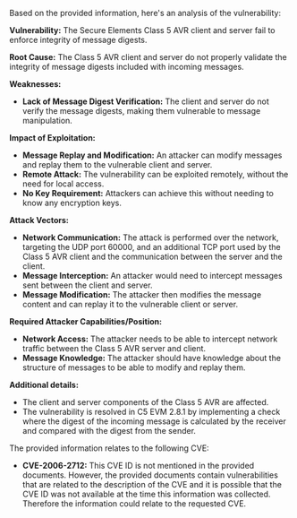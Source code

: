 Based on the provided information, here's an analysis of the vulnerability:

**Vulnerability:** The Secure Elements Class 5 AVR client and server fail to enforce integrity of message digests.

**Root Cause:** The Class 5 AVR client and server do not properly validate the integrity of message digests included with incoming messages.

**Weaknesses:**
*   **Lack of Message Digest Verification:** The client and server do not verify the message digests, making them vulnerable to message manipulation.

**Impact of Exploitation:**
*   **Message Replay and Modification:** An attacker can modify messages and replay them to the vulnerable client and server.
*   **Remote Attack:** The vulnerability can be exploited remotely, without the need for local access.
*   **No Key Requirement:** Attackers can achieve this without needing to know any encryption keys.

**Attack Vectors:**
*   **Network Communication:** The attack is performed over the network, targeting the UDP port 60000, and an additional TCP port used by the Class 5 AVR client and the communication between the server and the client.
*   **Message Interception:** An attacker would need to intercept messages sent between the client and server.
*   **Message Modification:**  The attacker then modifies the message content and can replay it to the vulnerable client or server.

**Required Attacker Capabilities/Position:**
*   **Network Access:** The attacker needs to be able to intercept network traffic between the Class 5 AVR server and client.
*   **Message Knowledge:** The attacker should have knowledge about the structure of messages to be able to modify and replay them.

**Additional details:**
*   The client and server components of the Class 5 AVR are affected.
*   The vulnerability is resolved in C5 EVM 2.8.1 by implementing a check where the digest of the incoming message is calculated by the receiver and compared with the digest from the sender.

The provided information relates to the following CVE:

*   **CVE-2006-2712:** This CVE ID is not mentioned in the provided documents. However, the provided documents contain vulnerabilities that are related to the description of the CVE and it is possible that the CVE ID was not available at the time this information was collected. Therefore the information could relate to the requested CVE.